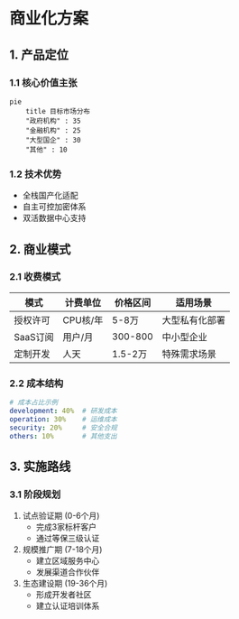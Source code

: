# 商业化方案

## 1. 产品定位
### 1.1 核心价值主张
```mermaid
pie
    title 目标市场分布
    "政府机构" : 35
    "金融机构" : 25
    "大型国企" : 30
    "其他" : 10
```

### 1.2 技术优势
- 全栈国产化适配
- 自主可控加密体系
- 双活数据中心支持

## 2. 商业模式
### 2.1 收费模式
| 模式        | 计费单位 | 价格区间   | 适用场景       |
|------------|---------|-----------|---------------|
| 授权许可    | CPU核/年 | 5-8万     | 大型私有化部署 |
| SaaS订阅    | 用户/月  | 300-800   | 中小型企业     |
| 定制开发    | 人天     | 1.5-2万   | 特殊需求场景   |

### 2.2 成本结构
```yaml
# 成本占比示例
development: 40%  # 研发成本
operation: 30%    # 运维成本
security: 20%     # 安全合规
others: 10%       # 其他支出
```

## 3. 实施路线
### 3.1 阶段规划
1. 试点验证期 (0-6个月)
   - 完成3家标杆客户
   - 通过等保三级认证
2. 规模推广期 (7-18个月)
   - 建立区域服务中心
   - 发展渠道合作伙伴
3. 生态建设期 (19-36个月)
   - 形成开发者社区
   - 建立认证培训体系